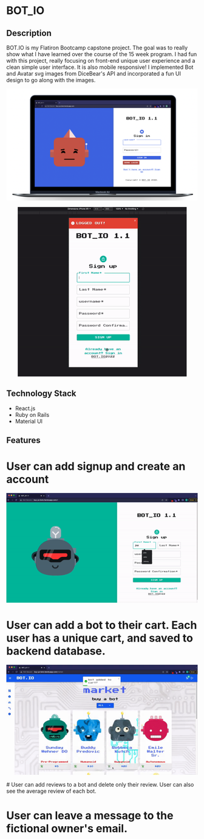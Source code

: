 # BOT_IO

## Description

BOT.IO is my Flatiron Bootcamp capstone project. The goal was to really show what I have learned over the course of the 15 week program. I had fun with this project, really focusing on front-end unique user experience and a clean simple user interface. It is also mobile responsive! I implemented Bot and Avatar svg images from DiceBear's API and incorporated a fun UI design to go along with the images. 

![Alt text](/git-demo/login.png?raw=true "Optional Title")
<p align="center"><img src = "/git-demo/mobile-demo.gif"/></p>



## Technology Stack

- React.js
- Ruby on Rails
- Material UI

 


## Features

# User can add signup and create an account
<p align="center"><img src = "/git-demo/login_signup_demo.gif"/></p>

# User can add a bot to their cart. Each user has a unique cart, and saved to backend database.
<p align="center"><img src = "/git-demo/add-to-cart.gif"/></p>
# User can add reviews to a bot and delete only their review. User can also see the average review of each bot.

# User can leave a message to the fictional owner's email.

